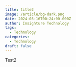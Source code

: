 ```yaml
---
title: title2
image: /article/bg-dark.png
date: 2024-05-16T00:24:00.000Z
author: Insighture Technology
tags:
  - Technology
categories:
  - Technology
draft: false
---
```

Test2
